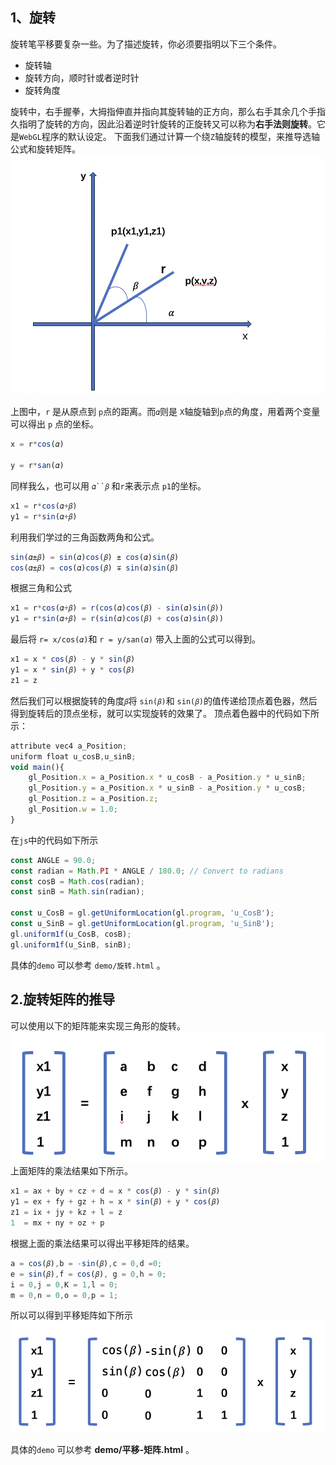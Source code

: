 ## 1、旋转
旋转笔平移要复杂一些。为了描述旋转，你必须要指明以下三个条件。
+ 旋转轴
+ 旋转方向，顺时针或者逆时针
+ 旋转角度

旋转中，右手握拳，大拇指伸直并指向其旋转轴的正方向，那么右手其余几个手指久指明了旋转的方向，因此沿着逆时针旋转的正旋转又可以称为**右手法则旋转**。它是`WebGL`程序的默认设定。
下面我们通过计算一个绕`Z`轴旋转的模型，来推导选轴公式和旋转矩阵。
<img src='../../images/绕Z轴旋轴.png'>

上图中，`r` 是从原点到 `p`点的距离。而`𝛼`则是 `X`轴旋轴到`p`点的角度，用着两个变量可以得出  `p` 点的坐标。
```js
x = r*cos(𝛼)

y = r*san(𝛼)
``` 
同样我么，也可以用  `𝛼``𝛽` 和`r`来表示点 `p1`的坐标。
```js
x1 = r*cos(𝛼+𝛽)
y1 = r*sin(𝛼+𝛽)
``` 
利用我们学过的三角函数两角和公式。
```js
sin(𝛼±𝛽) = sin(𝛼)cos(𝛽) ± cos(𝛼)sin(𝛽)
cos(𝛼±𝛽) = cos(𝛼)cos(𝛽) ∓ sin(𝛼)sin(𝛽)
```
根据三角和公式
```js
x1 = r*cos(𝛼+𝛽) = r(cos(𝛼)cos(𝛽) - sin(𝛼)sin(𝛽))
y1 = r*sin(𝛼+𝛽) = r(sin(𝛼)cos(𝛽) + cos(𝛼)sin(𝛽))
``` 
最后将  `r= x/cos(𝛼)`和 `r = y/san(𝛼)` 带入上面的公式可以得到。
```js
x1 = x * cos(𝛽) - y * sin(𝛽)
y1 = x * sin(𝛽) + y * cos(𝛽)
z1 = z
```

然后我们可以根据旋转的角度`𝛽`将 `sin(𝛽)`和 `sin(𝛽)`的值传递给顶点着色器，然后得到旋转后的顶点坐标，就可以实现旋转的效果了。
顶点着色器中的代码如下所示：
```js
attribute vec4 a_Position;
uniform float u_cosB,u_sinB;
void main(){
    gl_Position.x = a_Position.x * u_cosB - a_Position.y * u_sinB;
    gl_Position.y = a_Position.x * u_sinB - a_Position.y * u_cosB;
    gl_Position.z = a_Position.z;
    gl_Position.w = 1.0;
}

```
在`js`中的代码如下所示
```js
const ANGLE = 90.0; 
const radian = Math.PI * ANGLE / 180.0; // Convert to radians
const cosB = Math.cos(radian);
const sinB = Math.sin(radian);

const u_CosB = gl.getUniformLocation(gl.program, 'u_CosB');
const u_SinB = gl.getUniformLocation(gl.program, 'u_SinB');
gl.uniform1f(u_CosB, cosB);
gl.uniform1f(u_SinB, sinB);
```
具体的`demo` 可以参考 `demo/旋转.html` 。

## 2.旋转矩阵的推导
可以使用以下的矩阵能来实现三角形的旋转。
<img src='../../images/平移矩阵.png'>
上面矩阵的乘法结果如下所示。

```js
x1 = ax + by + cz + d = x * cos(𝛽) - y * sin(𝛽)
y1 = ex + fy + gz + h = x * sin(𝛽) + y * cos(𝛽)
z1 = ix + jy + kz + l = z
1  = mx + ny + oz + p
```
根据上面的乘法结果可以得出平移矩阵的结果。
```js
a = cos(𝛽),b = -sin(𝛽),c = 0,d =0; 
e = sin(𝛽),f = cos(𝛽), g = 0,h = 0;
i = 0,j = 0,K = 1,l = 0;
m = 0,n = 0,o = 0,p = 1;
```
所以可以得到平移矩阵如下所示
<img src='../../images/旋转矩阵-推导结果.png'>

具体的`demo` 可以参考  **demo/平移-矩阵.html** 。
